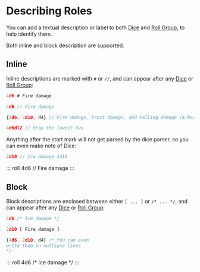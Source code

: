 # Describing Roles  <Badge text="New" vertical="middle"/>

You can add a textual description or label to both [Dice](dice.md) and [Roll Group](group-rolls.md), to help identify them.

Both inline and block description are supported.


## Inline

Inline descriptions are marked with `#` or `//`, and can appear after any [Dice](dice.md) or [Roll Group](group-rolls.md):

```javascript {1,3,5,7}
4d6 # Fire damage

4d6 // Fire damage

{4d6, 2d10, d4} // Fire damage, Frost damage, and Falling damage (A bad day)

4d6dl2 // Drop the lowest two
```

Anything after the start mark will not get parsed by the dice parser, so you can even make note of Dice:

```javascript
2d10 // Ice damage 2d10
```

::: roll 4d6 // Fire damage :::


## Block

Block descriptions are enclosed between either `[ ... ]` or `/* ... */`, and can appear after any [Dice](dice.md) or [Roll Group](group-rolls.md):

```javascript {1,3,5-7}
4d6 /* Ice damage */

2d10 [ Fire damage ]

{4d6, 2d10, d4} /* You can even
write them on multiple lines
*/
```

::: roll 4d6 /* Ice damage */ :::
